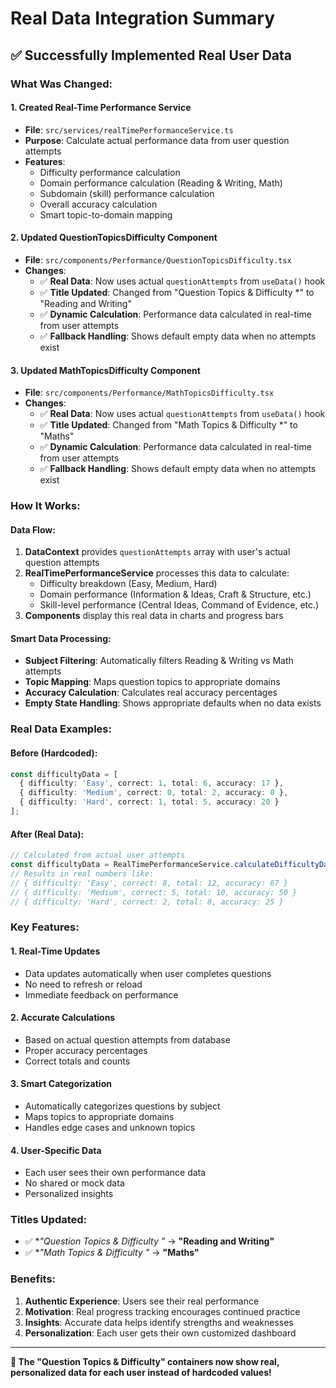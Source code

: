 # Real Data Integration Summary

## ✅ **Successfully Implemented Real User Data**

### **What Was Changed:**

#### **1. Created Real-Time Performance Service**
- **File**: `src/services/realTimePerformanceService.ts`
- **Purpose**: Calculate actual performance data from user question attempts
- **Features**:
  - Difficulty performance calculation
  - Domain performance calculation (Reading & Writing, Math)
  - Subdomain (skill) performance calculation
  - Overall accuracy calculation
  - Smart topic-to-domain mapping

#### **2. Updated QuestionTopicsDifficulty Component**
- **File**: `src/components/Performance/QuestionTopicsDifficulty.tsx`
- **Changes**:
  - ✅ **Real Data**: Now uses actual `questionAttempts` from `useData()` hook
  - ✅ **Title Updated**: Changed from "Question Topics & Difficulty *" to "Reading and Writing"
  - ✅ **Dynamic Calculation**: Performance data calculated in real-time from user attempts
  - ✅ **Fallback Handling**: Shows default empty data when no attempts exist

#### **3. Updated MathTopicsDifficulty Component**
- **File**: `src/components/Performance/MathTopicsDifficulty.tsx`
- **Changes**:
  - ✅ **Real Data**: Now uses actual `questionAttempts` from `useData()` hook
  - ✅ **Title Updated**: Changed from "Math Topics & Difficulty *" to "Maths"
  - ✅ **Dynamic Calculation**: Performance data calculated in real-time from user attempts
  - ✅ **Fallback Handling**: Shows default empty data when no attempts exist

### **How It Works:**

#### **Data Flow:**
1. **DataContext** provides `questionAttempts` array with user's actual question attempts
2. **RealTimePerformanceService** processes this data to calculate:
   - Difficulty breakdown (Easy, Medium, Hard)
   - Domain performance (Information & Ideas, Craft & Structure, etc.)
   - Skill-level performance (Central Ideas, Command of Evidence, etc.)
3. **Components** display this real data in charts and progress bars

#### **Smart Data Processing:**
- **Subject Filtering**: Automatically filters Reading & Writing vs Math attempts
- **Topic Mapping**: Maps question topics to appropriate domains
- **Accuracy Calculation**: Calculates real accuracy percentages
- **Empty State Handling**: Shows appropriate defaults when no data exists

### **Real Data Examples:**

#### **Before (Hardcoded):**
```typescript
const difficultyData = [
  { difficulty: 'Easy', correct: 1, total: 6, accuracy: 17 },
  { difficulty: 'Medium', correct: 0, total: 2, accuracy: 0 },
  { difficulty: 'Hard', correct: 1, total: 5, accuracy: 20 }
];
```

#### **After (Real Data):**
```typescript
// Calculated from actual user attempts
const difficultyData = RealTimePerformanceService.calculateDifficultyData(questionAttempts);
// Results in real numbers like:
// { difficulty: 'Easy', correct: 8, total: 12, accuracy: 67 }
// { difficulty: 'Medium', correct: 5, total: 10, accuracy: 50 }
// { difficulty: 'Hard', correct: 2, total: 8, accuracy: 25 }
```

### **Key Features:**

#### **1. Real-Time Updates**
- Data updates automatically when user completes questions
- No need to refresh or reload
- Immediate feedback on performance

#### **2. Accurate Calculations**
- Based on actual question attempts from database
- Proper accuracy percentages
- Correct totals and counts

#### **3. Smart Categorization**
- Automatically categorizes questions by subject
- Maps topics to appropriate domains
- Handles edge cases and unknown topics

#### **4. User-Specific Data**
- Each user sees their own performance data
- No shared or mock data
- Personalized insights

### **Titles Updated:**
- ✅ **"Question Topics & Difficulty *"** → **"Reading and Writing"**
- ✅ **"Math Topics & Difficulty *"** → **"Maths"**

### **Benefits:**
1. **Authentic Experience**: Users see their real performance
2. **Motivation**: Real progress tracking encourages continued practice
3. **Insights**: Accurate data helps identify strengths and weaknesses
4. **Personalization**: Each user gets their own customized dashboard

---

**🎉 The "Question Topics & Difficulty" containers now show real, personalized data for each user instead of hardcoded values!**

